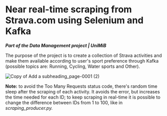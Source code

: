# Near real-time scraping from Strava.com using Selenium and Kafka

***Part of the Data Management project | UniMiB***

The purpose of the project is to create a collection of Strava activities and make them available according to user's sport preference through Kafka (possible topics are: Running, Cycling, Water sports and Other).

![Copy of Add a subheading_page-0001 (2)](https://user-images.githubusercontent.com/63108350/153359094-8f23d7ed-c2b3-4c4d-bc74-682c3a85fb36.jpg)


**Note:** to avoid the Too Many Requests status code, there's random time sleep after the scraping of each activity. It avoids the error, but increases the time needed for each ID; to keep scraping in real-time it is possible to change the difference between IDs from 1 to 100, like in *scraping_producer.py.*
